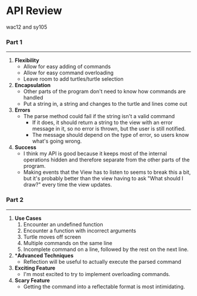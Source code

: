 # API Review
wac12 and sy105

### Part 1
---
1. **Flexibility**
	* Allow for easy adding of commands
	* Allow for easy command overloading
	* Leave room to add turtles/turtle selection
2. **Encapsulation**
	* Other parts of the program don't need to know how commands are handled
	* Put a string in, a string and changes to the turtle and lines come out
3. **Errors**
	* The parse method could fail if the string isn't a valid command
		* If it does, it should return a string to the view with an error
		message in it, so no error is thrown, but the user is still notified.
		* The message should depend on the type of error, so users know what's
		going wrong.
4. **Success**
	* I think my API is good because it keeps most of the internal operations
	hidden and therefore separate from the other parts of the program.
	* Making events that the View has to listen to seems to break this a bit,
	but it's probably better than the view having to ask "What should I draw?"
	every time the view updates.

### Part 2
---
1. **Use Cases**
	1. Encounter an undefined function
	2. Encounter a function with incorrect arguments
	3. Turtle moves off screen
	4. Multiple commands on the same line
	5. Incomplete command on a line, followed by the rest on the next line.
2. ***Advanced Techniques**
	* Reflection will be useful to actually execute the parsed command
3. **Exciting Feature**
	* I'm most excited to try to implement overloading commands.
4. **Scary Feature**
	* Getting the command into a reflectable format is most intimidating.